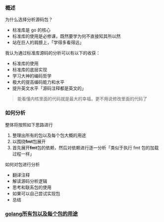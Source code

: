 ### 概述
为什么选择分析源码包？
- 标准库是 go 的核心
- 标准库的使用是必修课，既然要学为何不直接知其所以然
- 站在巨人的肩膀上，「学得多看得远」

我认为通过标准库源码的分析可以有以下的收获：
- 标准库的使用
- 标准库的底层实现
- 学习大神的编码哲学
- 极大的提高编码能力和水平
- 提升英文水平「源码注释都是英文的」

> 能看懂内核里面的代码就是最大的幸福，更不用说修改里面的代码了

### 如何分析
整体将按照如下思路进行
1. 整理出所有的包以及每个包大概的用途
2. 以围绕**fmt**包展开
3. 首先展开**fmt**包的依赖，然后对依赖进行逐一分析「类似于执行 fmt 包的加载过程一样」

如何对包进行分析
- 翻译注释
- 解读源码分析逻辑
- 思考和联系包的使用
- 如果可以自己尝试实现包
- 总结

### [golang所有包以及每个包的用途](https://golang.org/pkg/)